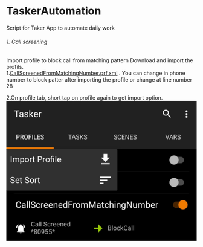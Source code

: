 # TaskerAutomation
Script for Taker App to automate daily work


###### 1. Call screening
Import profile to block call from matching pattern
Download and import the profils.  
1.[CallScreenedFromMatchingNumber.prf.xml](https://github.com/anoop0/TaskerAutomation/blob/main/CallScreening/CallScreenedFromMatchingNumber.prf.xml) . You can change in phone number to block patter after importing the profile or change at line number 28

2.On profile tab, short tap on profile again to get import option.
![CallScreening](/CallScreening/Screenshot_20210330-131239696.jpg)
